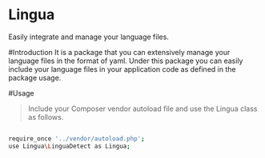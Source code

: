 # Lingua
Easily integrate and manage your language files.

#Introduction
It is a package that you can extensively manage your language files in the format of yaml. Under this package you can easily include your language files in your application code as defined in the package usage.

#Usage

> Include your Composer vendor autoload file and use the Lingua class as follows.
```bash

require_once '../vendor/autoload.php';
use Lingua\LinguaDetect as Lingua;

```